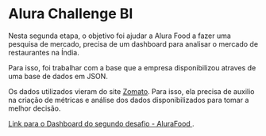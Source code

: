 <h1>Alura Challenge BI</h1>

Nesta segunda etapa, o objetivo foi ajudar a Alura Food a fazer uma pesquisa de mercado, precisa de um dashboard para analisar o mercado de restaurantes na Índia.

Para isso, foi trabalhar com a base que a empresa disponibilizou atraves de uma base de dados em JSON.

Os dados utilizados vieram do site <a href="https://www.zomato.com/" :target="_blank">Zomato</a>. Para isso, ela precisa de auxilio na criação de métricas e análise dos dados disponibilizados para tomar a melhor decisão.


<a href="https://bit.ly/challengebi_alurafood" :target="_blank">Link para o Dashboard do segundo desafio - AluraFood </a>.
